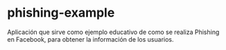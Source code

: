 # phishing-example
Aplicación que sirve como ejemplo educativo de como se realiza Phishing en Facebook, para obtener la información de los usuarios. 
